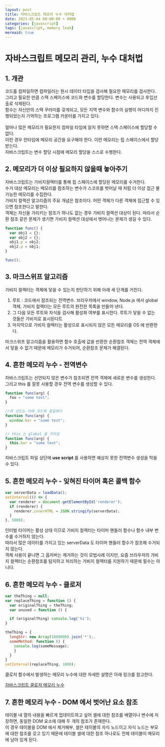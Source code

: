 ```yaml
---
layout: post
title: 자바스크립트 메모리 누수 대처법
date: 2021-05-04 08:00:00 + 0900
categories: [javascript]
tags: [javascript, memory leak]
mermaid: true
---
```

# 자바스크립트 메모리 관리, 누수 대처법
## 1. 개관
코드를 컴파일하면 컴파일러는 원시 데이터 타입을 검사해 필요한 메모리를 검사한다.   
그리고 필요한 만큼 스택 스페이스에 코드와 변수를 할당한다. 변수는 사용되고 후입선출로 삭제된다.   
함수는 자신만의 스택 꾸러미를 갖게되고, 모든 지역 변수와 함수의 실행이 어디까지 진행되었는지 기억하는 프로그램 카운터를 가지고 있다.   
<br>
얼마나 많은 메모리가 필요한지 컴파일 타임에 알지 못하면 스택 스페이스에 할당할 수 없다.   
이런 경우 런타임에 메모리 공간을 요구해야 한다. 이런 메모리는 힙 스페이스에서 할당 받는다.   
자바스크립트는 변수 할당 시점에 메모리 할당을 스스로 수행한다.

## 2. 메모리가 더 이상 필요하지 않을때 놓아주기
자바스크립트는 가비지컬렉터를 통해 힙 스페이스에 할당된 메모리를 수거한다.   
수거 대상 메모리는 메모리를 참조하는 변수가 스코프를 벗어날 때 처럼 더 이상 접근 불가능한 메모리를 수집한다.   
가비지 컬렉션 알고리즘의 주요 개념은 참조이다. 어떤 객체가 다른 객체에 접근할 수 있으면 참조한다고 말한다.   
객체는 자신을 가리키는 참조가 하나도 없는 경우 가비지 컬렉션 대상이 된다. 따라서 순환 참조 같은 문제가 생기면 가비지 컬렉션 대상에서 벗어나는 문제가 생길 수 있다.   
```javascript
function func() {
  var obj1 = {};
  var obj2 = {};
  obj1.p = obj2;
  obj2.p = obj1;
} 

func();
```

## 3. 마크스위프 알고리즘
가비지 컬렉터는 객체에 닿을 수 있는지 판단하기 위해 아래 세 단계를 거친다.   
1. 루트 : 코드에서 잠조되는 전역변수. 브라우저에서 window, Node.js 에서 global 객체. 가비지 컬렉터는 모든 루트의 완전한 목록을 만들어 낸다.
2. 그 다음 모든 루트와 자식을 검사해 활성화 여부를 표시한다. 루트가 닿을 수 없는 것들은 가비지로 표시된다트
3. 마지막으로 가비지 컬렉터는 활성으로 표시되지 않은 모든 메모리를 OS 에 반환한다.   

마크스위프 알고리즘을 활용하면 함수 호출에 값을 반환한 순환참조 객체는 전역 객체에서 닿을 수 없기 때문에 메모리가 수거되어, 순환참조 문제가 해결된다.

## 4. 흔한 메모리 누수 - 전역변수
자바스크립트는 선언되지 않은 변수가 참조되면 전역 객체에 새로운 변수를 생성한다. 그리고 this 를 잘못 사용할 경우 전역 변수를 생성할 수 있다.
```javascript
function func(arg) {
  foo = "some text";
}

//위 코드는 아래 코드와 동일하다
function func(arg) {
  window.bar = "some text";
}

// this 는 global 을 가리킴
function func(arg) {
  this.bar = "some text";
}
```
자바스크립트 파일 상단에 __use script__ 를 사용하면 예상치 못한 전역변수 생성을 막을 수 있다.

## 5. 흔한 메모리 누수 - 잊혀진 타이머 혹은 콜백 함수
```javascript
var serverData = loadData();
setInterval(() => {
  var renderer = document.getElementById('renderer');
  if (renderer) {
    renderer.innerHTML = JSON.stringify(serverData);
  }
}, 5000);
```
인터벌 타이머는 활성 상태 이므로 가비지 컬렉터는 타이머 핸들러 함수나 함수 내부 변수를 수거하지 않는다.   
따라서 많은 데이터를 가지고 있는 serverData 도 타이머 핸들러 함수가 참조해 수거되지 않는다.   
객체 사용이 끝나면 그 옵저버는 제거하는 것이 모법사례 이지만, 요즘 브라우저의 가비지 컬렉터는 순환참조를 탐지하고 처리하는 가비지 컬렉터를 지원하기 때문에 필수는 아니다.

## 6. 흔한 메모리 누수 - 클로저
```javascript
var theThing = null;
var replaceThing = function () {
  var originalThing = theThing;
  var unused = function () {

  if (originalThing) console.log('hi');
}

theThing = {
  longStr: new Array(1000000).join('*');,
  someMethod: function () {
    console.log(someMessage);
    }
  } 
}
setInterval(replaceThing, 1000);
```
클로저 함수에서 발생하는 메모리 누수에 대한 자세한 설명은 아래 링크를 참고한다.   

[자바스크립트 클로저 메모리 누수](https://5-sh.github.io/javascript/2021/04/27/javascript-closure-memory-leak.html)

## 7. 흔한 메모리 누수 - DOM 에서 벗어난 요소 참조
테이블 내 열의 내용을 빠르게 업데이트하고 싶어 셀에 대한 참조를 배열이나 변수에 저장하면, 동일한 DOM 요소에 대해 두 개의 참조가 존재한다.   
이 경우 테이블을 DOM 에서 제거해부, 셀은 테이블의 자식 노드이고 자식 노드는 부모에 대한 참조를 갖고 있기 때문에 테이블 셀에 대한 참조 하나로도 전체 테이블이 메모리에 남아 있게 된다.   
